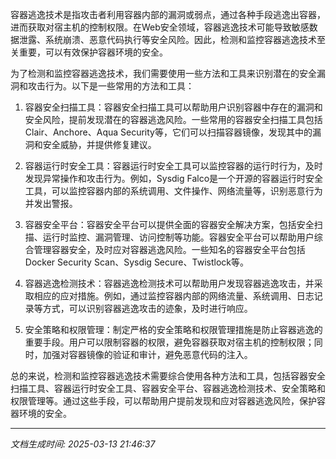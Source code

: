 容器逃逸技术是指攻击者利用容器内部的漏洞或弱点，通过各种手段逃逸出容器，进而获取对宿主机的控制权限。在Web安全领域，容器逃逸技术可能导致敏感数据泄露、系统崩溃、恶意代码执行等安全风险。因此，检测和监控容器逃逸技术至关重要，可以有效保护容器环境的安全。

为了检测和监控容器逃逸技术，我们需要使用一些方法和工具来识别潜在的安全漏洞和攻击行为。以下是一些常用的方法和工具：

1. 容器安全扫描工具：容器安全扫描工具可以帮助用户识别容器中存在的漏洞和安全风险，提前发现潜在的容器逃逸风险。一些常用的容器安全扫描工具包括Clair、Anchore、Aqua Security等，它们可以扫描容器镜像，发现其中的漏洞和安全威胁，并提供修复建议。

2. 容器运行时安全工具：容器运行时安全工具可以监控容器的运行时行为，及时发现异常操作和攻击行为。例如，Sysdig Falco是一个开源的容器运行时安全工具，可以监控容器内部的系统调用、文件操作、网络流量等，识别恶意行为并发出警报。

3. 容器安全平台：容器安全平台可以提供全面的容器安全解决方案，包括安全扫描、运行时监控、漏洞管理、访问控制等功能。容器安全平台可以帮助用户综合管理容器安全，及时应对容器逃逸风险。一些知名的容器安全平台包括Docker Security Scan、Sysdig Secure、Twistlock等。

4. 容器逃逸检测技术：容器逃逸检测技术可以帮助用户发现容器逃逸攻击，并采取相应的应对措施。例如，通过监控容器内部的网络流量、系统调用、日志记录等方式，可以识别容器逃逸攻击的迹象，及时进行响应。

5. 安全策略和权限管理：制定严格的安全策略和权限管理措施是防止容器逃逸的重要手段。用户可以限制容器的权限，避免容器获取对宿主机的控制权限；同时，加强对容器镜像的验证和审计，避免恶意代码的注入。

总的来说，检测和监控容器逃逸技术需要综合使用各种方法和工具，包括容器安全扫描工具、容器运行时安全工具、容器安全平台、容器逃逸检测技术、安全策略和权限管理等。通过这些手段，可以帮助用户提前发现和应对容器逃逸风险，保护容器环境的安全。

---

*文档生成时间: 2025-03-13 21:46:37*











